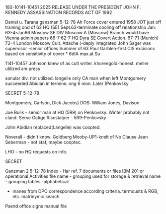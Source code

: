 180-10141-10451
2025 RELEASE UNDER THE PRESIDENT JOHN F. KENNEDY ASSASSINATION RECORDS ACT OF 1992

Daniel u. Tarana ganzman 5-12-78
Ah Force cover
entered 1958 JOT just off training
ond of 62 HQ (SE) Sept.62-terminate
cooling
off relationship
Jan. 63-4-Jan66 Moscow SE DIV
Moscow A
(Moscow)
Branch
would have
Vienna admin papers
66-7
62-7 HQ Dyra SE Covert Action.
67-71 (Munich)
72-4 London
Moscow Cult. Attache
(-deply integrated
John Sager was supervisor
-senior offices
Summer of 63 Paul Garbleh-first CIS
excisions based on
sensitivity of cover *
6dIA max.at Su

1141-10457
Johnson knew of as cult writer.
khorengold-honest.
meller utilized am.press

sonular div. not utilized.
langelle only CA man when left
Montgomery succeeded Abidian in termins:
ong 6 mon. Later (Penkovsky

SECRET 5-12-78

Montgomery,
Carlson, Dick Jacobs) DOS:
William Jones, Davison

Joe Bulik - senior man at
HQ (5R9) on Penkovsky.
Winter probably not cland. Serve
Gatige Risestalper - 5R9-Penkovsky

John Abidian replaced(Langelle)
was coopted.

Noverall - didn't know.
Goldberg
Mooby-UP1-knelt of
No Clause
Jean Seberman - not staf, maybe cooptec.

LHO - no HQ requests on info.

SECRET

Ganzman
2
5-12-78
Index - Har ref. 7 documents or files
IBM 201 or operational
Activities file
name - grouping used for storage & retrieval
name - grouping tables
-alphabetical
- manes from DPO correspondence according
criteria. termousts & RGB, etc.
matrinymic search

Psend office signs
manual file
